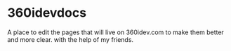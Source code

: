 360idevdocs
===========

A place to edit the pages that will live on 360idev.com to make them better and more clear. with the help of my friends.
